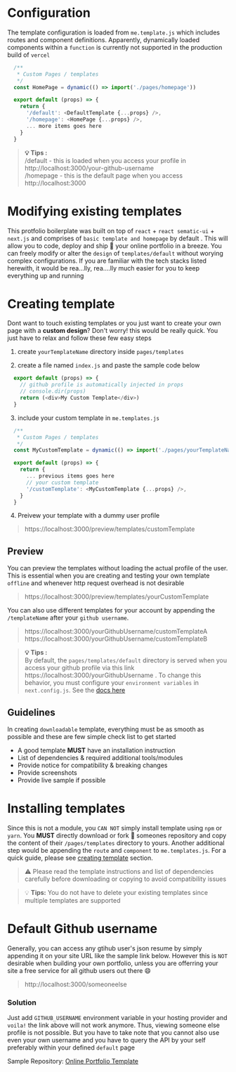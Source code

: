# Configuration
The template configuration is loaded from `me.template.js` which includes routes and component definitions. Apparently, dynamically loaded components within a `function` is currently not supported in the production build of `vercel`

```javascript
  /**
   * Custom Pages / templates
   */
  const HomePage = dynamic(() => import('./pages/homepage'))

  export default (props) => {
    return {
      '/default': <DefaultTemplate {...props} />,
      '/homepage': <HomePage {...props} />,
      ... more items goes here
    }
  }
```

> **:bulb: Tips :**   
  /default - this is loaded when you access your profile in http://localhost:3000/your-github-username   
  /homepage - this is the default page when you access http://localhost:3000

# Modifying existing templates
This protfolio boilerplate was built on top of `react` + `react sematic-ui` + `next.js` and comprises of `basic template and homepage` by default . This will allow you to code, deploy and ship :rocket: your online portfolio in a breeze. You can freely modify or alter the `design` of `templates/default` without worying complex configurations. If you are familiar with the tech stacks listed herewith, it would be rea...lly, rea....lly much easier for you to keep everything up and running

# Creating template
Dont want to touch existing templates or you just want to create your own page with a **custom design**?
Don't worry! this would be really quick. You just have to relax and follow these few easy steps

1. create `yourTemplateName` directory inside `pages/templates`

2. create a file named `index.js` and paste the sample code below

```javascript
  export default (props) => {
    // github profile is automatically injected in props
    // console.dir(props)
    return (<div>My Custom Template</div>)
  }
```

3. include your custom template in `me.templates.js`

```javascript
  /**
   * Custom Pages / templates
   */
  const MyCustomTemplate = dynamic(() => import('./pages/yourTemplateName'))

  export default (props) => {
    return {
      ... previous items goes here
      // your custom template
      '/customTemplate': <MyCustomTemplate {...props} />,
    }
  }

```

4. Preivew your template with a dummy user profile   
> https://localhost:3000/preview/templates/customTemplate 


## Preview
You can preview the templates without loading the actual profile of the user. This is essential when you are creating and testing your own template `offline` and whenever http request overhead is not desirable

> https://localhost:3000/preview/templates/yourCustomTemplate


You can also use different templates for your account by appending the `/templateName` after your `github username`.

> https://localhost:3000/yourGithubUsername/customTemplateA    
https://localhost:3000/yourGithubUsername/customTemplateB 

> **:bulb: Tips :**   
  By default, the `pages/templates/default` directory is served when you access your github profile via this link https://localhost:3000/yourGithubUsername    . To change this behavior, you must configure your `environment variables` in `next.config.js`. See the [docs here](#environment-variables)


## Guidelines
In creating `downloadable` template, everything must be as smooth as possible and these are few simple check list to get started 

- A good template **MUST** have an installation instruction
- List of dependencies & required additional tools/modules
- Provide notice for compatibility & breaking changes
- Provide screenshots
- Provide live sample if possible



# Installing templates
Since this is not a module, you `CAN NOT` simply install template using `npm` or `yarn`. You **MUST** directly download or fork :fork_and_knife:  someones repository and copy the content of their `/pages/templates` directory to yours. Another additional step would be appending the `route` and `component` to `me.templates.js`. For a quick guide, please see [creating template](#creating-template) section.

> :warning: Please read the template instructions and list of dependencies carefully before downloading or copying to avoid compatibility issues

> :bulb: **Tips:** You do not have to delete your existing templates since multiple templates are supported 

# Default Github username
Generally, you can access any gtihub user's json resume by simply appending it on your site URL like the sample link below. However this is `NOT` desirable when building your own portfolio, unless you are offerring your site a free service for all github users out there :smile:

> http://localhost:3000/someoneelse

### Solution
Just add `GITHUB_USERNAME` environment variable in your hosting provider
and `voila!` the link above will not work anymore. Thus, viewing someone else profile is not possible. But you have to take note that you cannot also use even your own username and you have to query the API by your self preferably within your defined `default` page


Sample Repository: [Online Portfolio Template](https://)